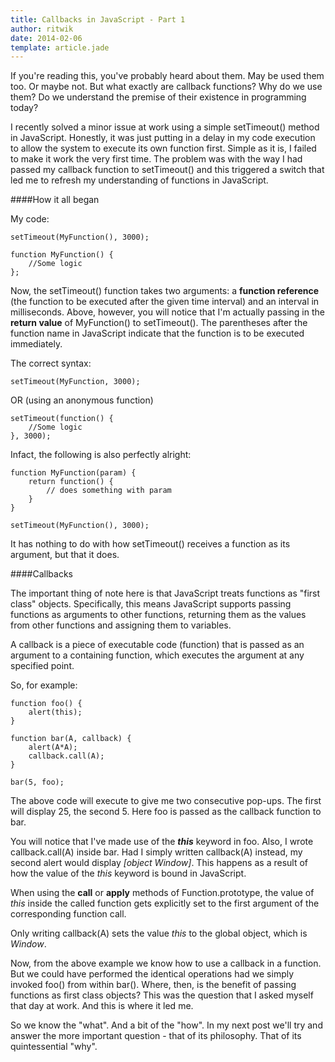 ```yaml
---
title: Callbacks in JavaScript - Part 1
author: ritwik
date: 2014-02-06
template: article.jade
---
```


If you're reading this, you've probably heard about them. May be used them too. Or maybe not. But what exactly are callback functions? Why do we use them? Do we understand the premise of their existence in programming today?

I recently solved a minor issue at work using a simple setTimeout() method in JavaScript. Honestly, it was just putting in a delay in my code execution to allow the system to execute its own function first. Simple as it is, I failed to make it work the very first time. The problem was with the way I had passed my callback function to setTimeout() and this triggered a switch that led me to refresh my understanding of functions in JavaScript.

####How it all began

My code:

```
setTimeout(MyFunction(), 3000);

function MyFunction() {
    //Some logic
};

```
<span class="more"></span>

Now, the setTimeout() function takes two arguments: a **function reference** (the function to be executed after the given time interval) and an interval in milliseconds. Above, however, you will notice that I'm actually passing in the **return value** of MyFunction() to setTimeout(). The parentheses after the function name in JavaScript indicate that the function is to be executed immediately.  

The correct syntax:

```setTimeout(MyFunction, 3000);```

OR (using an anonymous function)

```
setTimeout(function() {
    //Some logic
}, 3000);
```
Infact, the following is also perfectly alright:

```
function MyFunction(param) {
    return function() {
        // does something with param
    }
}

setTimeout(MyFunction(), 3000);
```
It has nothing to do with how setTimeout() receives a function as its argument, but that it does.

####Callbacks

The important thing of note here is that JavaScript treats functions as "first class" objects. Specifically, this means JavaScript supports passing functions as arguments to other functions, returning them as the values from other functions and assigning them to variables.

A callback is a piece of executable code (function) that is passed as an argument to a containing function, which executes the argument at any specified point.

So, for example:

```
function foo() {
    alert(this);
}

function bar(A, callback) {
    alert(A*A);
    callback.call(A);
}

bar(5, foo);
```

The above code will execute to give me two consecutive pop-ups. The first will display 25, the second 5. Here foo is passed as the callback function to bar.

You will notice that I've made use of the ***this*** keyword in foo. Also, I wrote callback.call(A) inside bar. Had I simply written callback(A) instead, my second alert would display *[object Window]*. This happens as a result of how the value of the *this* keyword is bound in JavaScript. 

When using the **call** or **apply** methods of Function.prototype, the value of *this* inside the called function gets explicitly set to the first argument of the corresponding function call.

Only writing callback(A) sets the value *this* to the global object, which is *Window*.

Now, from the above example we know how to use a callback in a  function. But we could have performed the identical operations had we simply invoked foo() from within bar(). Where, then, is the benefit of passing functions as first class objects? This was the question that I asked myself that day at work. And this is where it led me.

So we know the "what". And a bit of the "how". In my next post we'll try and answer the more important question - that of its philosophy. That of its quintessential "why". 
